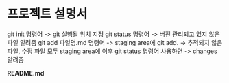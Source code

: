 # 프로젝트 설명서
git init 명령어 -> git 실행될 위치 지정
git status 명령어 -> 버전 관리되고 있지 않은 파일 알려줌
git add 파일명.md 명령어 -> staging area에
git add.         -> 추적되지 않은 파일, 수정 파일 모두 staging area에
이후 git status 명령어 사용하면 -> changes 알려줌

__README.md__